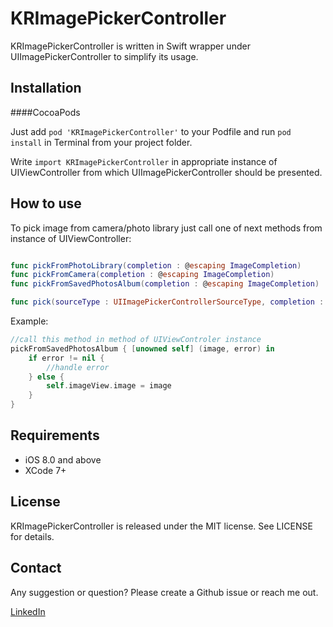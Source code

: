 KRImagePickerController
===============

KRImagePickerController is written in Swift wrapper under UIImagePickerController to simplify its usage.


## Installation
####CocoaPods

Just add `pod 'KRImagePickerController'` to your Podfile and run `pod install` in Terminal from your project folder.

Write `import KRImagePickerController` in appropriate instance of UIViewController from which UIImagePickerController should be presented. 


## How to use

To pick image from camera/photo library just call one of next methods from instance of UIViewController:


```swift

func pickFromPhotoLibrary(completion : @escaping ImageCompletion)
func pickFromCamera(completion : @escaping ImageCompletion)
func pickFromSavedPhotosAlbum(completion : @escaping ImageCompletion)

func pick(sourceType : UIImagePickerControllerSourceType, completion : @escaping ImageCompletion) //сhoose source manually

```

Example:

```swift
//call this method in method of UIViewControler instance
pickFromSavedPhotosAlbum { [unowned self] (image, error) in
    if error != nil {
        //handle error
    } else {
        self.imageView.image = image
    }
}
```

## Requirements

* iOS 8.0 and above
* XCode 7+


## License

KRImagePickerController is released under the MIT license. See LICENSE for details.

## Contact

Any suggestion or question? Please create a Github issue or reach me out.

[LinkedIn](https://www.linkedin.com/in/julian-drapaylo)
